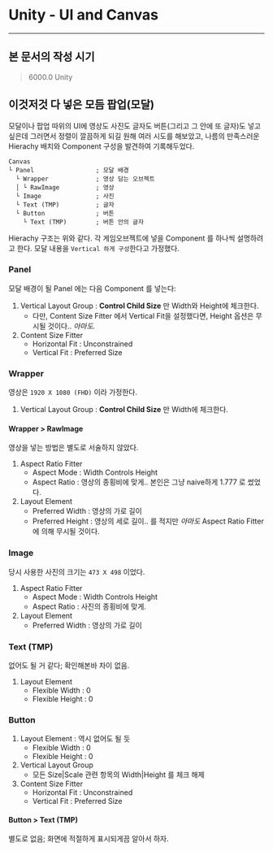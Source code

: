 # Unity - UI and Canvas
------
## 본 문서의 작성 시기
> 6000.0 Unity  

## 이것저것 다 넣은 모듬 팝업(모달)
모달이나 팝업 따위의 UI에 영상도 사진도 글자도 버튼(그리고 그 안에 또 글자)도 넣고 싶은데 그러면서 정렬이 깔끔하게 되길 원해 여러 시도를 해보았고, 나름의 만족스러운 Hierachy 배치와 Component 구성을 발견하여 기록해두었다.
```Hierachy
Canvas
└ Panel                 ; 모달 배경
  └ Wrapper             ; 영상 담는 오브젝트
  │ └ RawImage          ; 영상
  └ Image               ; 사진
  └ Text (TMP)          ; 글자
  └ Button              ; 버튼
    └ Text (TMP)        ; 버튼 안의 글자
```
Hierachy 구조는 위와 같다. 각 게임오브젝트에 넣을 Component 를 하나씩 설명하려고 한다. 모달 내용을 `Vertical 하게 구성`한다고 가정했다.

### Panel
모달 배경이 될 Panel 에는 다음 Component 를 넣는다:
1. Vertical Layout Group : **Control Child Size** 만 Width와 Height에 체크한다.
   - 다만, Content Size Fitter 에서 Vertical Fit을 설정했다면, Height 옵션은 무시될 것이다.. *아마도.*
2. Content Size Fitter
   - Horizontal Fit : Unconstrained
   - Vertical Fit : Preferred Size

### Wrapper
영상은 `1920 X 1080 (FHD)` 이라 가정한다.
1. Vertical Layout Group : **Control Child Size** 만 Width에 체크한다.

#### Wrapper > RawImage
영상을 넣는 방법은 별도로 서술하지 않았다.
1. Aspect Ratio Fitter
   - Aspect Mode : Width Controls Height
   - Aspect Ratio : 영상의 종횡비에 맞게.. 본인은 그냥 naive하게 1.777 로 썼었다.
2. Layout Element
   - Preferred Width : 영상의 가로 길이
   - Preferred Height : 영상의 세로 길이.. 를 적지만 *아마도* Aspect Ratio Fitter에 의해 무시될 것이다.

### Image
당시 사용한 사진의 크기는 `473 X 498` 이었다.
1. Aspect Ratio Fitter
   - Aspect Mode : Width Controls Height
   - Aspect Ratio : 사진의 종횡비에 맞게.
2. Layout Element
   - Preferred Width : 영상의 가로 길이

### Text (TMP)
없어도 될 거 같다; 확인해본바 차이 없음.
1. Layout Element
   - Flexible Width : 0
   - Flexible Height : 0

### Button
1. Layout Element : 역시 없어도 될 듯
   - Flexible Width : 0
   - Flexible Height : 0
2. Vertical Layout Group
   - 모든 Size|Scale 관련 항목의 Width|Height 를 체크 해제
3. Content Size Fitter
   - Horizontal Fit : Unconstrained
   - Vertical Fit : Preferred Size

#### Button > Text (TMP)
별도로 없음; 화면에 적절하게 표시되게끔 알아서 하자.
